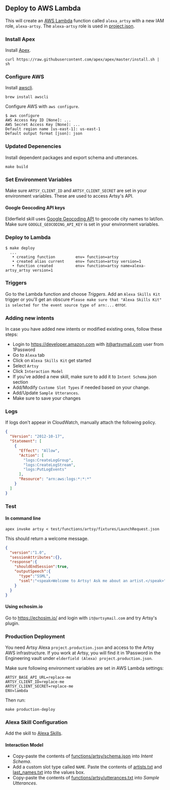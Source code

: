 ## Deploy to AWS Lambda

This will create an [AWS Lambda](https://console.aws.amazon.com/lambda) function called `alexa_artsy` with a new IAM role, `alexa-artsy`. The `alexa-artsy` role is used in [project.json](project.json).

### Install Apex

Install [Apex](https://github.com/apex/apex).

```
curl https://raw.githubusercontent.com/apex/apex/master/install.sh | sh
```

### Configure AWS

Install [awscli](https://github.com/aws/aws-cli).

```
brew install awscli
```

Configure AWS with `aws configure`.

```
$ aws configure
AWS Access Key ID [None]: ...
AWS Secret Access Key [None]: ...
Default region name [us-east-1]: us-east-1
Default output format [json]: json
```

### Updated Depenencies

Install dependent packages and export schema and utterances.

```
make build
```

### Set Environment Variables

Make sure `ARTSY_CLIENT_ID` and `ARTSY_CLIENT_SECRET` are set in your environment variables. These are used to access Artsy's API.

#### Google Geocoding API keys

Elderfield skill uses [Google Geocoding API](https://developers.google.com/maps/documentation/geocoding/intro) to geocode city names to lat/lon. Make sure `GOOGLE_GEOCODING_API_KEY` is set in your environment variables.

### Deploy to Lambda

```
$ make deploy
  ...
   • creating function         env= function=artsy
   • created alias current     env= function=artsy version=1
   • function created          env= function=artsy name=alexa-artsy_artsy version=1
```

### Triggers

Go to the Lambda function and choose _Triggers_. Add an `Alexa Skills Kit` trigger or you'll get an obscure `Please make sure that "Alexa Skills Kit" is selected for the event source type of arn:...` error.

### Adding new intents

In case you have added new intents or modified existing ones, follow these steps:
- Login to https://developer.amazon.com with it@artsymail.com user from 1Password
- Go to `Alexa` tab
- Click on `Alexa Skills Kit` get started
- Select `Artsy`
- Click `Interaction Model`
- If you've added a new skill, make sure to add it to `Intent Schema` json section
- Add/Modify `Custome Slot Types` if needed based on your change.
- Add/Update `Sample Utterances`.
- Make sure to save your changes

### Logs

If logs don't appear in CloudWatch, manually attach the following policy.

```json
{
  "Version": "2012-10-17",
  "Statement": [
    {
      "Effect": "Allow",
      "Action": [
        "logs:CreateLogGroup",
        "logs:CreateLogStream",
        "logs:PutLogEvents"
      ],
      "Resource": "arn:aws:logs:*:*:*"
    }
  ]
}
```

### Test

#### In command line
```
apex invoke artsy < test/functions/artsy/fixtures/LaunchRequest.json
```

This should return a welcome message.

```json
{
  "version":"1.0",
  "sessionAttributes":{},
  "response":{
    "shouldEndSession":true,
    "outputSpeech":{
      "type":"SSML",
      "ssml":"<speak>Welcome to Artsy! Ask me about an artist.</speak>"
    }
  }
}
```

#### Using echosim.io

Go to https://echosim.io/ and login with `it@artsymail.com` and try Artsy's plugin.

### Production Deployment

You need Artsy Alexa `project.production.json` and access to the Artsy AWS infrastructure. If you work at Artsy, you will find it in 1Password in the Engineering vault under `elderfield (Alexa) project.production.json`.

Make sure following environment variables are set in AWS Lambda settings:
```
ARTSY_BASE_API_URL=replace-me
ARTSY_CLIENT_ID=replace-me
ARTSY_CLIENT_SECRET=replace-me
ENV=lambda
```

Then run: 

```
make production-deploy
```

### Alexa Skill Configuration

Add the skill to [Alexa Skills](https://developer.amazon.com/edw/home.html#/skills/list).

#### Interaction Model

* Copy-paste the contents of [functions/artsy/schema.json](schema.json) into _Intent Schema_.
* Add a custom slot type called `NAME`. Paste the contents of [artists.txt](functions/artsy/data/artists.txt) and [last_names.txt](functions/artsy/data/last_names.txt) into the values box.
* Copy-paste the contents of [functions/artsy/utterances.txt](utterances.txt) into _Sample Utterances_.
